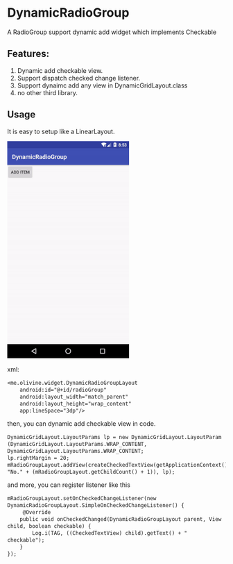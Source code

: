 # DynamicRadioGroup
A RadioGroup support dynamic add widget which implements Checkable

## Features:
1. Dynamic add checkable view.
2. Support dispatch checked change listener.
3. Support dynaimc add any view in DynamicGridLayout.class
4. no other third library.

## Usage
It is easy to setup like a LinearLayout.

![DynamicRadioGroup](https://github.com/olivine13/DynamicRadioGroup/blob/master/demo.gif)

xml:
```
<me.olivine.widget.DynamicRadioGroupLayout
    android:id="@+id/radioGroup"
    android:layout_width="match_parent"
    android:layout_height="wrap_content"
    app:lineSpace="3dp"/>
```
then, you can dynamic add checkable view in code.
```
DynamicGridLayout.LayoutParams lp = new DynamicGridLayout.LayoutParam (DynamicGridLayout.LayoutParams.WRAP_CONTENT, DynamicGridLayout.LayoutParams.WRAP_CONTENT;
lp.rightMargin = 20;
mRadioGroupLayout.addView(createCheckedTextView(getApplicationContext(), "No." + (mRadioGroupLayout.getChildCount() + 1)), lp);        
```
and more, you can register listener like this
```
mRadioGroupLayout.setOnCheckedChangeListener(new DynamicRadioGroupLayout.SimpleOnCheckedChangeListener() {
     @Override
    public void onCheckedChanged(DynamicRadioGroupLayout parent, View child, boolean checkable) {
        Log.i(TAG, ((CheckedTextView) child).getText() + " checkable");
    }
});
```
